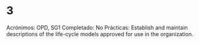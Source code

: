 # 3

Acrónimos: OPD, SG1
Completado: No
Prácticas: Establish and maintain descriptions of the life-cycle models approved for use in the organization.